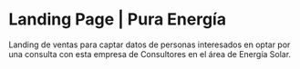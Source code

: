 # Landing Page | Pura Energía

Landing de ventas para captar datos de personas interesados en optar por una consulta con esta empresa de Consultores en el área de Energía Solar.